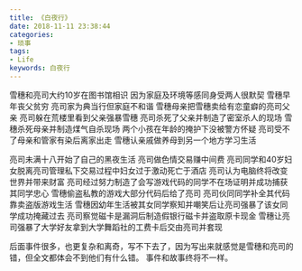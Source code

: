 ```yaml
---
title: 《白夜行》
date: 2018-11-11 23:38:44
categories:
- 琐事
tags:
- Life
keywords: 白夜行
---
```


雪穗和亮司大约10岁在图书馆相识
因为家庭及环境等感同身受两人很默契
雪穗早年丧父贫穷
亮司家为典当行但家庭不和谐
雪穗母亲把雪穗卖给有恋童癖的亮司父亲
亮司躲在荒楼里看到父亲强暴雪穗
亮司杀死了父亲并制造了密室杀人的现场
雪穗杀死母亲并制造煤气自杀现场
两个小孩在年龄的掩护下没被警方怀疑
亮司受不了母亲和管家有染后离家出走
雪穗认亲戚做养母到另一个地方学习生活

亮司未满十八开始了自己的黑夜生活
亮司做色情交易赚中间费
亮司同学和40岁妇女脱离亮司管理私下交易过程中妇女过于激动死亡于酒店
亮司认为电脑终将改变世界并带来财富
亮司经过努力制造了会写游戏代码的同学不在场证明并成功捕获其同学忠心
雪穗偷盗私教的游戏大部分代码后给了亮司
亮司伙同同学补全其代码靠卖盗版游戏生活
雪穗因幼年生活被其女同学察知并嘲笑后让亮司强暴了该女同学成功掩藏过去
亮司察觉磁卡是漏洞后制造假银行磁卡并盗取原卡现金
雪穗让亮司强暴了大学好友拿到大学舞蹈社的工费卡后交由亮司并套现

后面事件很多，也更复杂和离奇，写不下去了，因为写出来就感觉是雪穗和亮司的错，但全文都体会不到他们有什么错。
事件和故事终将不一样。